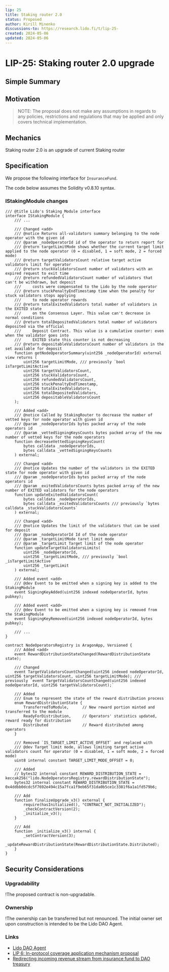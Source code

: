 ```yaml
---
lip: 25
title: Staking router 2.0
status: Proposed
author: Kirill Minenko
discussions-to: https://research.lido.fi/t/lip-25-
created: 2024-05-06
updated: 2024-05-06
---
```


# LIP-25: Staking router 2.0 upgrade

## Simple Summary



## Motivation



> NOTE: The proposal does not make any assumptions in regards to any policies, restrictions and regulations that may be applied and only covers technical implementation.


## Mechanics

Staking router 2.0 is an upgrade of current Staking router

## Specification
We propose the following interface for `InsuranceFund`. 

The code below assumes the Solidity v0.8.10 syntax.

### IStakingModule changes

```solidity
/// @title Lido's Staking Module interface
interface IStakingModule {
    /// ...
    
    /// Changed <add>
    /// @notice Returns all-validators summary belonging to the node operator with the given id
    /// @param _nodeOperatorId id of the operator to return report for
    /// @return targetLimitMode shows whether the current target limit applied to the node operator (0 = disabled, 1 = soft mode, 2 = forced mode)
    /// @return targetValidatorsCount relative target active validators limit for operator
    /// @return stuckValidatorsCount number of validators with an expired request to exit time
    /// @return refundedValidatorsCount number of validators that can't be withdrawn, but deposit
    ///     costs were compensated to the Lido by the node operator
    /// @return stuckPenaltyEndTimestamp time when the penalty for stuck validators stops applying
    ///     to node operator rewards
    /// @return totalExitedValidators total number of validators in the EXITED state
    ///     on the Consensus Layer. This value can't decrease in normal conditions
    /// @return totalDepositedValidators total number of validators deposited via the official
    ///     Deposit Contract. This value is a cumulative counter: even when the validator goes into
    ///     EXITED state this counter is not decreasing
    /// @return depositableValidatorsCount number of validators in the set available for deposit
    function getNodeOperatorSummary(uint256 _nodeOperatorId) external view returns (
        uint256 targetLimitMode, /// previously `bool isTargetLimitActive`
        uint256 targetValidatorsCount,
        uint256 stuckValidatorsCount,
        uint256 refundedValidatorsCount,
        uint256 stuckPenaltyEndTimestamp,
        uint256 totalExitedValidators,
        uint256 totalDepositedValidators,
        uint256 depositableValidatorsCount
    );

    /// Added <add>
    /// @notice Called by StakingRouter to decrease the number of vetted keys for node operator with given id
    /// @param _nodeOperatorIds bytes packed array of the node operators id
    /// @param _vettedSigningKeysCounts bytes packed array of the new number of vetted keys for the node operators
    function decreaseVettedSigningKeysCount(
        bytes calldata _nodeOperatorIds,
        bytes calldata _vettedSigningKeysCounts
    ) external;

    /// Changed <add>
    /// @notice Updates the number of the validators in the EXITED state for node operator with given id
    /// @param _nodeOperatorIds bytes packed array of the node operators id
    /// @param _exitedValidatorsCounts bytes packed array of the new number of EXITED validators for the node operators
    function updateExitedValidatorsCount(
        bytes calldata _nodeOperatorIds,
        bytes calldata _exitedValidatorsCounts /// previously `bytes calldata _stuckValidatorsCounts`
    ) external;

    /// Changed <add>
    /// @notice Updates the limit of the validators that can be used for deposit
    /// @param _nodeOperatorId Id of the node operator
    /// @param _targetLimitMode taret limit mode
    /// @param _targetLimit Target limit of the node operator
    function updateTargetValidatorsLimits(
        uint256 _nodeOperatorId,
        uint256 _targetLimitMode, /// previously `bool _isTargetLimitActive`
        uint256 _targetLimit
    ) external;

    /// Added event <add>
    /// @dev Event to be emitted when a signing key is added to the StakingModule
    event SigningKeyAdded(uint256 indexed nodeOperatorId, bytes pubkey);

    /// Added event <add>
    /// @dev Event to be emitted when a signing key is removed from the StakingModule
    event SigningKeyRemoved(uint256 indexed nodeOperatorId, bytes pubkey);

    /// ...
}
```

```solidity
contract NodeOperatorsRegistry is AragonApp, Versioned {
    /// Added <add>
    event RewardDistributionStateChanged(RewardDistributionState state);

    /// Changed
    event TargetValidatorsCountChanged(uint256 indexed nodeOperatorId, uint256 targetValidatorsCount, uint256 targetLimitMode); /// previously `event TargetValidatorsCountChanged(uint256 indexed nodeOperatorId, uint256 targetValidatorsCount);`
    
    /// Added
    /// Enum to represent the state of the reward distribution process
    enum RewardDistributionState {
        TransferredToModule,      // New reward portion minted and transferred to the module
        ReadyForDistribution,     // Operators' statistics updated, reward ready for distribution
        Distributed               // Reward distributed among operators
    }
    
    /// Removed `IS_TARGET_LIMIT_ACTIVE_OFFSET` and replaced with
    /// @dev Target limit mode, allows limiting target active validators count for operator (0 = disabled, 1 = soft mode, 2 = forced mode)
    uint8 internal constant TARGET_LIMIT_MODE_OFFSET = 0;
    
    /// Added
    // bytes32 internal constant REWARD_DISTRIBUTION_STATE = keccak256("lido.NodeOperatorsRegistry.rewardDistributionState");
    bytes32 internal constant REWARD_DISTRIBUTION_STATE = 0x4ddbb0dcdc5f7692e494c15a7fca1f9eb65f31da0b5ce1c3381f6a1a1fd579b6;

    /// Add
    function finalizeUpgrade_v3() external {
        require(hasInitialized(), "CONTRACT_NOT_INITIALIZED");
        _checkContractVersion(2);
        _initialize_v3();
    }

    /// Add
    function _initialize_v3() internal {
        _setContractVersion(3);
        _updateRewardDistributionState(RewardDistributionState.Distributed);
    }
}
```

## Security Considerations
### Upgradability
!The proposed contract is non-upgradable.
### Ownership
!The ownership can be transferred but not renounced. The initial owner set upon construction is intended to be the Lido DAO Agent.

### Links
- [Lido DAO Agent](https://etherscan.io/address/0x3e40D73EB977Dc6a537aF587D48316feE66E9C8c)
- [LIP 6: In-protocol coverage application mechanism proposal
  ](https://github.com/lidofinance/lido-improvement-proposals/blob/develop/LIPS/lip-6.md)
- [Redirecting incoming revenue stream from insurance fund to DAO treasury](https://research.lido.fi/t/redirecting-incoming-revenue-stream-from-insurance-fund-to-dao-treasury/2528)
